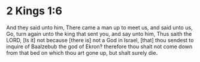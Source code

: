 # 2 Kings 1:6

And they said unto him, There came a man up to meet us, and said unto us, Go, turn again unto the king that sent you, and say unto him, Thus saith the LORD, [Is it] not because [there is] not a God in Israel, [that] thou sendest to inquire of Baalzebub the god of Ekron? therefore thou shalt not come down from that bed on which thou art gone up, but shalt surely die.